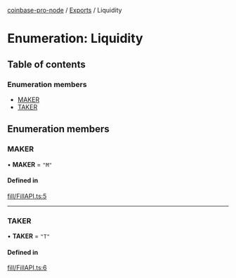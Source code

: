[coinbase-pro-node](../README.md) / [Exports](../modules.md) / Liquidity

# Enumeration: Liquidity

## Table of contents

### Enumeration members

- [MAKER](Liquidity.md#maker)
- [TAKER](Liquidity.md#taker)

## Enumeration members

### MAKER

• **MAKER** = `"M"`

#### Defined in

[fill/FillAPI.ts:5](https://github.com/bennycode/coinbase-pro-node/blob/6b575f0/src/fill/FillAPI.ts#L5)

---

### TAKER

• **TAKER** = `"T"`

#### Defined in

[fill/FillAPI.ts:6](https://github.com/bennycode/coinbase-pro-node/blob/6b575f0/src/fill/FillAPI.ts#L6)

